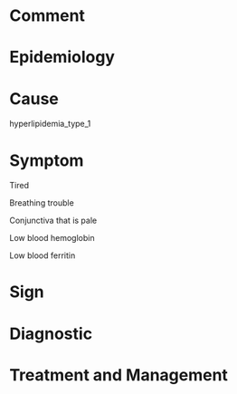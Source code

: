# Comment

# Epidemiology

# Cause

hyperlipidemia_type_1

# Symptom

Tired

Breathing trouble

Conjunctiva that is pale

Low blood hemoglobin

Low blood ferritin

# Sign

# Diagnostic

# Treatment and Management
